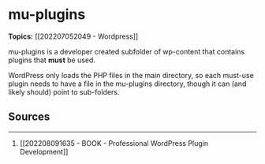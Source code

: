 # mu-plugins
**Topics:** [[202207052049 - Wordpress]]

mu-plugins is a developer created subfolder of wp-content that contains plugins that **must** be used. 

WordPress only loads the PHP files in the main directory, so each must-use plugin needs to have a file in the mu-plugins directory, though it can (and likely should) point to sub-folders.
     
## Sources
---
1. [[202208091635 - BOOK - Professional WordPress Plugin Development]]